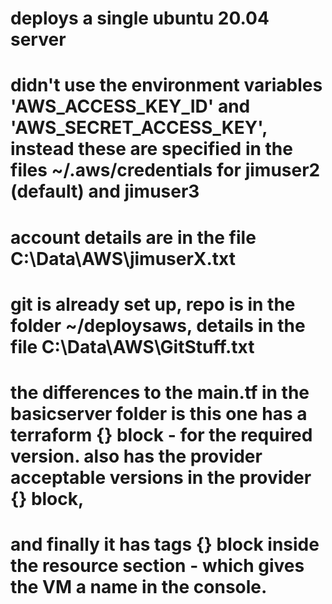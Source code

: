 # deploys a single ubuntu 20.04 server

# didn't use the environment variables 'AWS_ACCESS_KEY_ID' and 'AWS_SECRET_ACCESS_KEY', instead these are specified in the files ~/.aws/credentials for jimuser2 (default) and jimuser3

# account details are in the file C:\Data\AWS\jimuserX.txt

# git is already set up, repo is in the folder ~/deploysaws, details in the file C:\Data\AWS\GitStuff.txt

# the differences to the main.tf in the basicserver folder is this one has a terraform {} block - for the required version. also has the provider acceptable versions in the provider {} block,

# and finally it has tags {} block inside the resource section - which gives the VM a name in the console.

